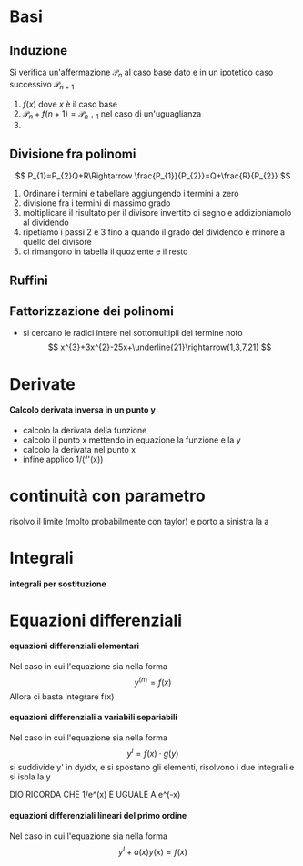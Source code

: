 # Basi
## Induzione
Si verifica un'affermazione $\mathcal{P}_{n}$ al caso base dato e in un ipotetico caso successivo  $\mathcal{P}_{n+1}$
1. $f(x)$ dove $x$ è il caso base
2. $\mathcal{P}_{n} + f(n+1)=\mathcal{P}_{n+1}$ nel caso di un'uguaglianza
3. 

## Divisione fra polinomi
$$
P_{1}=P_{2}Q+R\Rightarrow \frac{P_{1}}{P_{2}}=Q+\frac{R}{P_{2}}
$$
1. Ordinare i termini e tabellare aggiungendo i termini a zero
2. divisione fra i termini di massimo grado
3. moltiplicare il risultato per il divisore invertito di segno e addizioniamolo al dividendo
4. ripetiamo i passi 2 e 3 fino a quando il grado del dividendo è minore a quello del divisore
5. ci rimangono in tabella il quoziente e il resto

## Ruffini

## Fattorizzazione dei polinomi
- si cercano le radici intere nei sottomultipli del termine noto
$$ 
x^{3}+3x^{2}-25x+\underline{21}\rightarrow(1,3,7,21)
$$

# Derivate
#### Calcolo derivata inversa in un punto y
- calcolo la derivata della funzione
- calcolo il punto x mettendo in equazione la funzione e la y
- calcolo la derivata nel punto x
- infine applico 1/(f'(x))

# continuità con parametro
risolvo il limite (molto probabilmente con taylor) e porto a sinistra la a

# Integrali
#### integrali per sostituzione


# Equazioni differenziali
#### equazioni differenziali elementari
Nel caso in cui l'equazione sia nella forma 
$$
y^{(n)}=f(x)
$$
Allora ci basta integrare f(x)

#### equazioni differenziali a variabili separiabili
Nel caso in cui l'equazione sia nella forma 
$$
y^{I}=f(x)\cdot g(y)
$$
si suddivide y' in dy/dx, e si spostano gli elementi, risolvono i due integrali e si isola la y

DIO RICORDA CHE 1/e^(x) È UGUALE A e^(-x)

#### equazioni differenziali lineari del primo ordine
Nel caso in cui l'equazione sia nella forma 
$$
y^{I}+a(x)y(x)=f(x)
$$